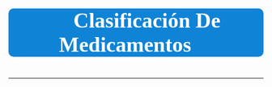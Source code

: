# <p style="background-color:#0F83D6;font-family:newtimeroman;color:#ffffff;font-size:150%;text-align:center;border-radius:10px 10px;">💊 Clasificación De Medicamentos 💊</p>
---
